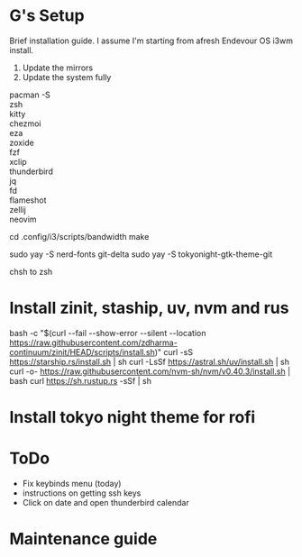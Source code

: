 # G's Setup

Brief installation guide. I assume I'm starting from afresh Endevour OS i3wm install.

1. Update the mirrors
2. Update the system fully

pacman -S \
  zsh \
  kitty \
  chezmoi \
  eza \
  zoxide \
  fzf \
  xclip \
  thunderbird \
  jq \
  fd \
  flameshot \
  zellij \
  neovim

cd .config/i3/scripts/bandwidth
make

sudo yay -S nerd-fonts git-delta
sudo yay -S tokyonight-gtk-theme-git 

chsh to zsh

# Install zinit, staship, uv, nvm and rus
bash -c "$(curl --fail --show-error --silent --location https://raw.githubusercontent.com/zdharma-continuum/zinit/HEAD/scripts/install.sh)"
curl -sS https://starship.rs/install.sh | sh
curl -LsSf https://astral.sh/uv/install.sh | sh
curl -o- https://raw.githubusercontent.com/nvm-sh/nvm/v0.40.3/install.sh | bash
curl https://sh.rustup.rs -sSf | sh

# Install tokyo night theme for rofi

# ToDo
- Fix keybinds menu (today)
- instructions on getting ssh keys
- Click on date and open thunderbird calendar

# Maintenance guide
